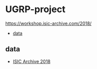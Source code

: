 # UGRP-project

https://workshop.isic-archive.com/2018/

- [data](#data)

## data
- [ISIC Archive 2018](https://challenge.isic-archive.com/data/#2018)
